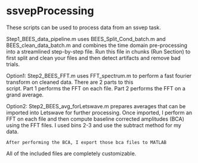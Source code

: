 # ssvepProcessing

These scripts can be used to process data from an ssvep task. 

Step1_BEES_data_pipeline.m uses BEES_Split_Cond_batch.m and BEES_clean_data_batch.m and combines the time domain pre-processing into a streamlined step-by-step file. Run this file in chunks (Run Section) to first split and clean your files and then detect artifacts and remove bad trials.

Option1:
    Step2_BEES_FFT.m uses FFT_spectrum.m to perform a fast fourier transform on cleaned data. There are 2 parts to this   
    script. Part 1 performs the FFT on each file. Part 2 performs the FFT on a grand average.

Option2:
    Step2_BEES_avg_forLetswave.m prepares averages that can be imported into Letswave for further processing.
    Once imported, I perform an FFT on each file and then compute baseline corrected amplitudes (BCA) using the FFT files.
    I used bins 2-3 and use the subtract method for my data.
    
    After performing the BCA, I export those bca files to MATLAB

All of the included files are completely customizable.
